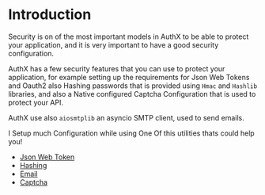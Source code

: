 # Introduction

Security is on of the most important models in AuthX to be able to protect your
application, and it is very important to have a good security configuration.

AuthX has a few security features that you can use to protect your application,
for example setting up the requirements for Json Web Tokens and Oauth2 also
Hashing passwords that is provided using `Hmac` and `Hashlib` libraries, and
also a Native configured Captcha Configuration that is used to protect your API.

AuthX use also `aiosmtplib` an asyncio SMTP client, used to send emails.

I Setup much Configuration while using One Of this utilities thats could help
you!

- [Json Web Token](jwt.md)
- [Hashing](hashing.md)
- [Email](email.md)
- [Captcha](captcha.md)
